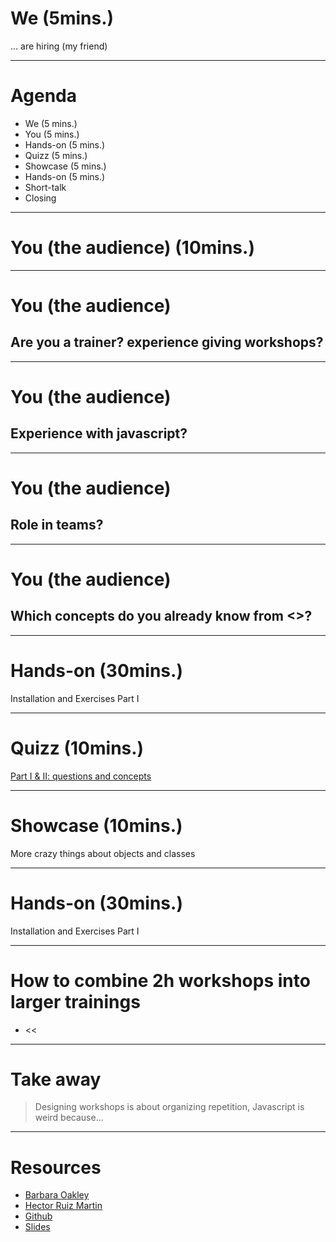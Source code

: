 <!-- theme: default -->

# We (5mins.)

... are hiring (my friend)

---
# Agenda
 
- We (5 mins.)
- You  (5 mins.)
- Hands-on  (5 mins.)
- Quizz  (5 mins.)
- Showcase  (5 mins.)
- Hands-on  (5 mins.)
- Short-talk
- Closing

--- 

# You (the audience) (10mins.)

--- 

# You (the audience)
## Are you a trainer? experience giving workshops?

---
# You (the audience)
## Experience with javascript?

---
# You (the audience)
## Role in teams?

---
# You (the audience)
## Which concepts do you already know from <<this list>>?

---

# Hands-on (30mins.)

Installation and  Exercises Part I

---

# Quizz (10mins.)

[Part I & II: questions and concepts](https://presenter.ahaslides.com/presentation/3099113)

---

# Showcase (10mins.)

More crazy things about objects and classes

---

# Hands-on (30mins.)

Installation and  Exercises Part I

---

#  How to combine 2h workshops into larger trainings

- << 

---

# Take away

> Designing workshops is about organizing repetition, Javascript is weird because...

---

# Resources

- [Barbara Oakley](https://www.amazon.com/-/es/Barbara-Oakley-PhD/e/B000AP9ZR4/ref=dp_byline_cont_pop_book_1)
- [Hector Ruiz Martin](https://twitter.com/hruizmartin/status/1231128787494068224)
- [Github](https://github.com/ggalmazor/back-to-the-basics-workshop)
- [Slides](https://github.com/ggalmazor/back-to-the-basics-workshop/blob/main/docs/slides.pdf)
